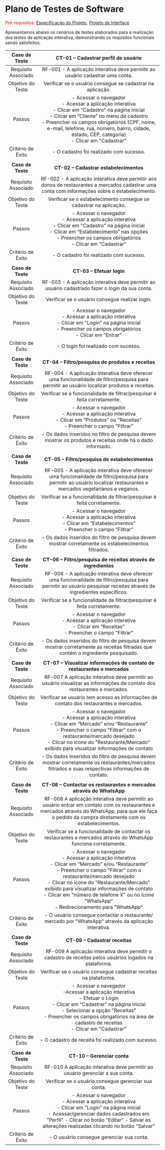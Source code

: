 # Plano de Testes de Software

<span style="color:red">Pré-requisitos: <a href="https://github.com/ICEI-PUC-Minas-PMV-ADS/pmv-ads-2022-2-e2-proj-int-t3-mundo-veg/blob/main/docs/02-Especifica%C3%A7%C3%A3o%20do%20Projeto.md"> Especificação do Projeto</a></span>, <a href="https://github.com/ICEI-PUC-Minas-PMV-ADS/pmv-ads-2022-2-e2-proj-int-t3-mundo-veg/blob/main/docs/04-Projeto%20de%20Interface.md"> Projeto de Interface</a>

Apresentamos abaixo os cenários de testes elaborados para a realização dos testes da aplicação interativa, demonstrando os requisitos funcionais sendo satisfeitos.
 
| **Caso de Teste** 	| **CT-01 – Cadastrar perfil de usuário** 	|
|:---:	|:---:	|
|	Requisito Associado 	| RF-001 - A aplicação interativa deve permitir ao usuário cadastrar uma conta. |
| Objetivo do Teste 	| Verificar se o usuário consegue se cadastrar na aplicação. |
| Passos 	| - Acessar o navegador <br> - Acessar a aplicação interativa <br> - Clicar em "Cadastro" na página inicial <br> - Clicar em “Cliente” no menu de cadastro <br> - Preencher os campos obrigatórios (CPF, nome, e-mail, telefone, rua, número, bairro, cidade, estado, CEP, categoria) <br> - Clicar em "Cadastrar" |
|Critério de Êxito | - O cadastro foi realizado com sucesso. |
|  	|  	|
| **Caso de Teste** 	| **CT-02 – Cadastrar estabelecimentos**	|
|Requisito Associado | RF-002 - A aplicação interativa deve permitir aos donos de restaurantes e mercados cadastrar uma conta com informações sobre o estabelecimento. |
| Objetivo do Teste 	| Verificar se o estabelecimento consegue se cadastrar na aplicação. |
| Passos 	| - Acessar o navegador <br> - Acessar a aplicação interativa <br> - Clicar em "Cadastro" na página inicial <br> - Clicar em “Estabelecimento” nas opções  <br> - Preencher os campos obrigatórios <br> - Clicar em "Cadastrar" |
|Critério de Êxito | - O cadastro foi realizado com sucesso. |
|  	|  	|
| **Caso de Teste** 	| **CT-03 – Efetuar login**	|
|Requisito Associado | RF-003 - A aplicação interativa deve permitir ao usuário cadastrado fazer o login da sua conta. |
| Objetivo do Teste 	| Verificar se o usuário consegue realizar login. |
| Passos 	| - Acessar o navegador <br> - Acessar a aplicação interativa <br> - Clicar em "Login" na página inicial <br> - Preencher os campos obrigatórios <br> - Clicar em "Entrar" |
|Critério de Êxito | - O login foi realizado com sucesso. |
|  	|  	|
| **Caso de Teste** 	| **CT-04 – Filtro/pesquisa de produtos e receitas**	|
|Requisito Associado | RF-004 - A aplicação interativa deve oferecer uma funcionalidade de filtro/pesquisa para permitir ao usuário localizar produtos e receitas. |
| Objetivo do Teste 	| Verificar se a funcionalidade de filtrar/pesquisar é feita corretamente. |
| Passos 	| - Acessar o navegador <br> - Acessar a aplicação interativa <br> - Clicar em "Produtos" ou "Receitas" <br> - Preencher o campo "Filtrar" |
|Critério de Êxito | - Os dados inseridos no filtro de pesquisa devem mostrar os produtos e receitas onde há o dado informado. |
|  	|  	|
| **Caso de Teste** 	| **CT-05 – Filtro/pesquisa de estabelecimentos**	|
|Requisito Associado | RF-005 - A aplicação interativa deve oferecer uma funcionalidade de filtro/pesquisa para permitir ao usuário localizar restaurantes e mercados vegetarianos e veganos. |
| Objetivo do Teste 	| Verificar se a funcionalidade de filtrar/pesquisar é feita corretamente. |
| Passos 	| - Acessar o navegador <br> - Acessar a aplicação interativa <br> - Clicar em “Estabelecimentos” <br> - Preencher o campo "Filtrar" |
|Critério de Êxito | - Os dados inseridos do filtro de pesquisa devem mostrar corretamente os estabelecimentos filtrados. |
|   |   |
| **Caso de Teste** 	| **CT-06 – Filtro/pesquisa de receitas através de ingredientes**	|
|Requisito Associado | RF-006 - A aplicação interativa deve oferecer uma funcionalidade de filtro/pesquisa para permitir ao usuário pesquisar receitas através de ingredientes específicos. |
| Objetivo do Teste 	| Verificar se a funcionalidade de filtrar/pesquisar é feita corretamente. |
| Passos 	| - Acessar o navegador <br> - Acessar a aplicação interativa<br> - Clicar em “Receitas” <br> - Preencher o campo "Filtrar" |
|Critério de Êxito | - Os dados inseridos do filtro de pesquisa devem mostrar corretamente as receitas filtradas que contém o ingrediente pesquisado. |
|  	|  	|
| **Caso de Teste** 	| **CT-07 – Visualizar informações de contato de restaurantes e mercados**	|
|Requisito Associado |RF-007	A aplicação interativa deve permitir ao usuário visualizar as informações de contato dos restaurantes e mercados. |
| Objetivo do Teste 	| Verificar se usuário tem acesso as informações de contato dos restaurantes e mercados. |
| Passos 	| - Acessar o navegador <br> - Acessar a aplicação interativa<br> - Clicar em “Mercado” e/ou “Restaurante” <br> - Preencher o campo "Filtrar" com o restaurante/mercado desejado <br> - Clicar no icone do "Restaurante/Mercado" exibido para visualizar informações de contato |
|Critério de Êxito | - Os dados inseridos do filtro de pesquisa devem mostrar corretamente os restaurantes/mercados filtrados e suas respectivas informações de contato. |
|  	|  	|
| **Caso de Teste** 	| **CT-08 – Contactar os restaurantes e mercados através do WhatsApp**	|
|Requisito Associado | RF-008	A aplicação interativa deve permitir ao usuário entrar em contato com os restaurantes e mercados através do WhatsApp, para que ele faça o pedido da compra diretamente com os estabelecimentos. |
| Objetivo do Teste 	| Verificar se a funcionalidade de contactar os restaurantes e mercados através do WhatsApp funciona corretamente. |
| Passos 	| - Acessar o navegador <br> - Acessar a aplicação interativa<br> - Clicar em “Mercado” e/ou “Restaurante” <br> - Preencher o campo "Filtrar" com o restaurante/mercado desejado <br> - Clicar no ícone do "Restaurante/Mercado" exibido para visualizar informações de contato <br> - Clicar em "número de telefone X" ou no ícone "WhatsApp" <br> - Redirecionamento para "WhatsApp" |
|Critério de Êxito | - O usuário consegue contactar o restaurante/ mercado por "WhatsApp" através da aplicação interativa. |
|  	|  	|
| **Caso de Teste** 	| **CT-09 – Cadastrar receitas**	|
|Requisito Associado | RF-009	A aplicação interativa deve permitir o cadastro de receitas pelos usuários logados na plataforma. |
| Objetivo do Teste 	| Verificar se o usuário consegue cadastrar receitas na plataforma. |
| Passos 	| - Acessar o navegador <br> -Acessar a aplicação interativa<br> - Efetuar o Login <br> - Clicar em "Cadastrar" na página inicial <br> - Selecionar a opção "Receitas" <br> - Preencher os campos obrigatórios na área de cadastro de receitas <br> - Clicar em "Cadastrar" |
|Critério de Êxito | - O cadastro de receita foi realizado com sucesso. |
|  	|  	|
| **Caso de Teste** 	| **CT-10 – Gerenciar conta**	|
|Requisito Associado | RF-010	A aplicação interativa deve permitir ao usuário gerenciar a sua conta. |
| Objetivo do Teste 	| Verificar se o usuário consegue gerenciar sua conta. |
| Passos 	| - Acessar o navegador <br> - Acessar a aplicação interativa <br> - Clicar em "Login" na página inicial <br> - Acessar/gerenciar dados cadastrados em "Perfil" - Clicar no botão "Editar" - Salvar as alterações realizadas clicando no botão "Salvar" |
|Critério de Êxito | - O usuário consegue gerenciar sua conta. |

